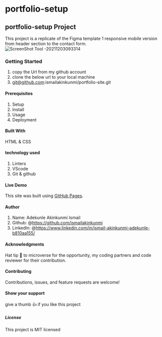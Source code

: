 # portfolio-setup

## portfolio-setup Project

This project is a replicate of the Figma template 1 responsive mobile version from header section to
the contact form.
![ScreenShot Tool -20211203093314](https://user-images.githubusercontent.com/37457094/144571050-65df8422-2a6c-4bfb-a050-69d8f25feab0.png)

### Getting Started

1. copy the Url from my github account
2. clone the below url to your local machine
3. git@github.com:ismailakinkunmi/portfolio-site.git

#### Prerequisites

1. Setup
2. Install
3. Usage
4. Deployment

#### Built With

HTML & CSS

#### technology used

1. Linters
2. VScode
3. Git & github

#### Live Demo

This site was built using [GitHub Pages](http://127.0.0.1:5500/index.html/).

#### Author

1. Name: Adekunle Akinkunmi Ismail
2. Github: @<https://github.com/ismailakinkunmi>
3. LinkedIn: @<https://www.linkedin.com/in/ismail-akinkunmi-adekunle-b810aa155/>

#### Acknowledgments

Hat tip 👒 to microverse for the opportunity, my coding partners and code reviewer for their contribution.

#### Contributing

Contributions, issues, and feature requests are welcome!

#### Show your support

give a thumb 👍 if you like this project

##### License

This project is MIT licensed
